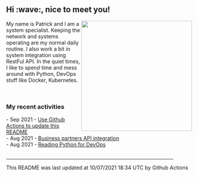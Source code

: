 <h2> Hi :wave:, nice to meet you! </h2>
                              <img align='right' src="https://media.giphy.com/media/3o6ZsWiPs8bx32YWyY/giphy.gif" width="300" />
                              <p alight="left">My name is Patrick and I am a system specialist. Keeping the network and systems operating are my normal daily routine. I also work a bit in system integration using RestFul API. In the quiet times, I like to spend time and mess around with Python, DevOps stuff like Docker, Kubernetes.</p>
                              <br>
                              <h3>My recent activities</h3>
                              <!-- Activities start -->
- Sep 2021 - <a href='https://docs.github.com/en/actions' target='_blank'>Use Github Actions to update this README</a><br>
- Aug 2021 - <a href='#' target='_blank'>Business partners API integration</a><br>
- Aug 2021 - <a href='https://book.douban.com/subject/34787347/' target='_blank'>Reading Python for DevOps</a><br><!-- Activities end -->
                         <br>
                         <hr size='8' width='90%'>
                         <!-- Updatetime start -->
This README was last updated at 10/07/2021 18:34 UTC by Github Actions<!-- Updatetime end -->